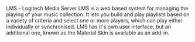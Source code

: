 LMS - Logitech Media Server
LMS is a web based system for managing the playing of your music collection.  It lets you build and play playlists based on a variety of criteria and select one or more players, which can play either individually or synchronised.
LMS has it's own user interface, but an additional one, known as the Material Skin is available as an add-in.

